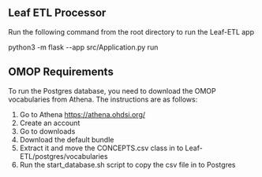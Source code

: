 ## Leaf ETL Processor
Run the following command from the root directory to run the Leaf-ETL app

python3 -m flask --app src/Application.py run

## OMOP Requirements
To run the Postgres database, you need to download the OMOP vocabularies from Athena. The instructions are as follows:

1. Go to Athena https://athena.ohdsi.org/
2. Create an account
3. Go to downloads
4. Download the default bundle
5. Extract it and move the CONCEPTS.csv class in to Leaf-ETL/postgres/vocabularies
6. Run the start_database.sh script to copy the csv file in to Postgres